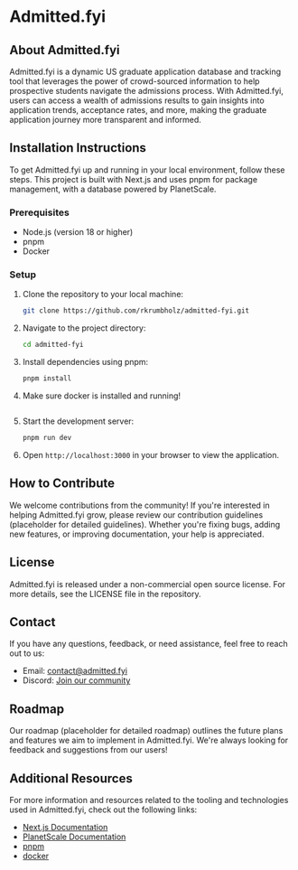 
# Admitted.fyi

## About Admitted.fyi
Admitted.fyi is a dynamic US graduate application database and tracking tool that leverages the power of crowd-sourced information to help prospective students navigate the admissions process. With Admitted.fyi, users can access a wealth of admissions results to gain insights into application trends, acceptance rates, and more, making the graduate application journey more transparent and informed.

## Installation Instructions
To get Admitted.fyi up and running in your local environment, follow these steps. This project is built with Next.js and uses pnpm for package management, with a database powered by PlanetScale.

### Prerequisites
- Node.js (version 18 or higher)
- pnpm
- Docker

### Setup
1. Clone the repository to your local machine:
   ```bash
   git clone https://github.com/rkrumbholz/admitted-fyi.git
   ```
2. Navigate to the project directory:
   ```bash
   cd admitted-fyi
   ```
3. Install dependencies using pnpm:
   ```bash
   pnpm install
4. Make sure docker is installed and running!
   ```
5. Start the development server:
   ```bash
   pnpm run dev
   ```
6. Open `http://localhost:3000` in your browser to view the application.

## How to Contribute
We welcome contributions from the community! If you're interested in helping Admitted.fyi grow, please review our contribution guidelines (placeholder for detailed guidelines). Whether you're fixing bugs, adding new features, or improving documentation, your help is appreciated.

## License
Admitted.fyi is released under a non-commercial open source license. For more details, see the LICENSE file in the repository.

## Contact
If you have any questions, feedback, or need assistance, feel free to reach out to us:
- Email: [contact@admitted.fyi](mailto:contact@admitted.fyi)
- Discord: [Join our community](https://discord.gg/jj8NCXcrwj)

## Roadmap
Our roadmap (placeholder for detailed roadmap) outlines the future plans and features we aim to implement in Admitted.fyi. We're always looking for feedback and suggestions from our users!

## Additional Resources
For more information and resources related to the tooling and technologies used in Admitted.fyi, check out the following links:
- [Next.js Documentation](https://nextjs.org/docs)
- [PlanetScale Documentation](https://docs.planetscale.com/)
- [pnpm](https://pnpm.io/)
- [docker](https://docs.docker.com/)

